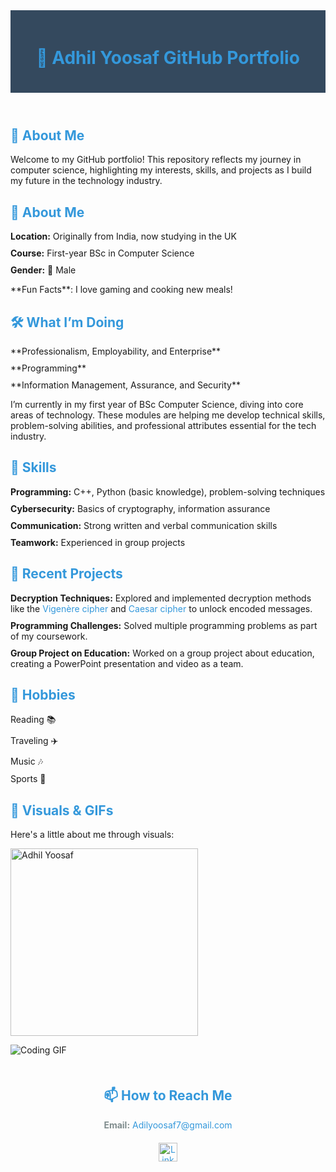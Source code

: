 <!DOCTYPE html>
<html lang="en">

<head>
  <meta charset="UTF-8">
  <meta name="viewport" content="width=device-width, initial-scale=1.0">
  <title>Adhil Yoosaf GitHub Portfolio</title>
  <style>
    /* Define color variables */
    :root {
      --primary-color: #3498db; /* Blue for links and buttons */
      --secondary-color: #2ecc71; /* Green for highlights */
      --accent-color: #f39c12; /* Yellow for attention */
      --text-color: #2c3e50; /* Dark text color */
      --header-bg-color: #34495e; /* Darker header background */
      --button-bg-color: #e74c3c; /* Red for buttons */
      --button-hover-bg-color: #c0392b; /* Darker red on hover */
    }

    body {
      color: var(--text-color);
      font-family: Arial, sans-serif;
      margin: 0;
      padding: 20px;
    }

    h1,
    h2 {
      color: var(--primary-color);
    }

    h3 {
      color: var(--secondary-color);
    }

    a {
      color: var(--primary-color);
      text-decoration: none;
    }

    a:hover {
      color: var(--accent-color);
    }

    header {
      background-color: var(--header-bg-color);
      padding: 20px;
      text-align: center;
    }

    section {
      margin: 20px 0;
    }

    .button {
      background-color: var(--button-bg-color);
      color: white;
      padding: 10px 20px;
      border: none;
      cursor: pointer;
      font-size: 16px;
      border-radius: 5px;
    }

    .button:hover {
      background-color: var(--button-hover-bg-color);
    }

    ul {
      list-style-type: none;
      padding: 0;
    }

    ul li {
      margin: 10px 0;
    }

    footer {
      text-align: center;
      margin-top: 50px;
      color: #7f8c8d;
    }

    .social-links img {
      width: 30px;
      margin: 0 10px;
    }

    .social-links {
      display: flex;
      justify-content: center;
      margin-top: 20px;
    }
  </style>
</head>

<body>

  <header>
    <h1>🌟 Adhil Yoosaf GitHub Portfolio</h1>
  </header>

  <section>
    <h2>👋 About Me</h2>
    <p>Welcome to my GitHub portfolio! This repository reflects my journey in computer science, highlighting my interests, skills, and projects as I build my future in the technology industry.</p>
  </section>

  <section>
    <h2>👀 About Me</h2>
    <ul>
      <li><strong>Location:</strong> Originally from India, now studying in the UK</li>
      <li><strong>Course:</strong> First-year BSc in Computer Science</li>
      <li><strong>Gender:</strong> 🧑 Male</li>
    </ul>
    <p>**Fun Facts**: I love gaming and cooking new meals!</p>
  </section>

  <section>
    <h2>🛠️ What I’m Doing</h2>
    <ul>
      <li>**Professionalism, Employability, and Enterprise**</li>
      <li>**Programming**</li>
      <li>**Information Management, Assurance, and Security**</li>
    </ul>
    <p>I’m currently in my first year of BSc Computer Science, diving into core areas of technology. These modules are helping me develop technical skills, problem-solving abilities, and professional attributes essential for the tech industry.</p>
  </section>

  <section>
    <h2>🧠 Skills</h2>
    <ul>
      <li><strong>Programming:</strong> C++, Python (basic knowledge), problem-solving techniques</li>
      <li><strong>Cybersecurity:</strong> Basics of cryptography, information assurance</li>
      <li><strong>Communication:</strong> Strong written and verbal communication skills</li>
      <li><strong>Teamwork:</strong> Experienced in group projects</li>
    </ul>
  </section>

  <section>
    <h2>🔨 Recent Projects</h2>
    <ul>
      <li><strong>Decryption Techniques:</strong> Explored and implemented decryption methods like the <a href="https://en.wikipedia.org/wiki/Vigen%C3%A8re_cipher" target="_blank">Vigenère cipher</a> and <a href="https://en.wikipedia.org/wiki/Caesar_cipher" target="_blank">Caesar cipher</a> to unlock encoded messages.</li>
      <li><strong>Programming Challenges:</strong> Solved multiple programming problems as part of my coursework.</li>
      <li><strong>Group Project on Education:</strong> Worked on a group project about education, creating a PowerPoint presentation and video as a team.</li>
    </ul>
  </section>

  <section>
    <h2>🌱 Hobbies</h2>
    <ul>
      <li>Reading 📚</li>
      <li>Traveling ✈️</li>
      <li>Music 🎶</li>
      <li>Sports 🏀</li>
    </ul>
  </section>

  <section>
    <h2>📸 Visuals & GIFs</h2>
    <p>Here's a little about me through visuals:</p>
    <img src="https://via.placeholder.com/300" alt="Adhil Yoosaf" width="300">
    <p><img src="https://media.giphy.com/media/vFKqnCdLPNOKc/giphy.gif" alt="Coding GIF"></p>
  </section>

  <footer>
    <h2>📫 How to Reach Me</h2>
    <p><strong>Email:</strong> <a href="mailto:Adilyoosaf7@gmail.com" style="color: var(--primary-color);">Adilyoosaf7@gmail.com</a></p>
    <div class="social-links">
      <a href="https://www.linkedin.com/in/adhil-yoosaf-9b2889293" target="_blank"><img src="https://img.shields.io/badge/LinkedIn-%230077B5?style=for-the-badge&logo=linkedin&logoColor=white" alt="LinkedIn"></a>
    </div>
  </footer>

</body>

</html>


